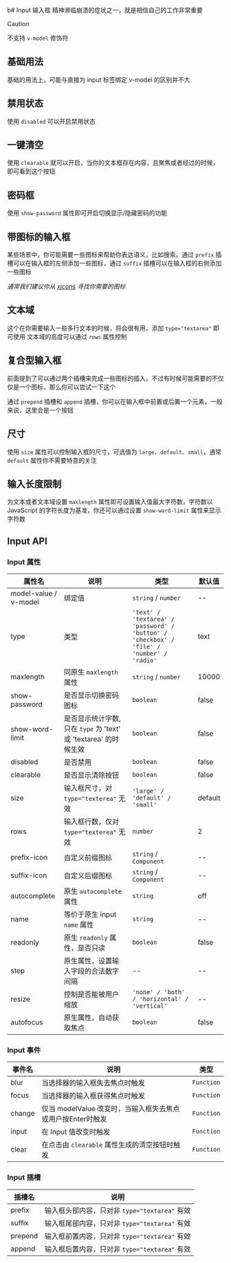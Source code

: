 b# Input 输入框
精神濒临崩溃的症状之一，就是相信自己的工作非常重要

> [!CAUTION]
> 不支持 `v-model` 修饰符

## 基础用法
基础的用法上，可能与直接为 input 标签绑定 v-model 的区别并不大
<preview path="../../demo/input/input-basic.vue"></preview>

## 禁用状态
使用 `disabled` 可以开启禁用状态
<preview path="../../demo/input/input-disabled.vue"></preview>

## 一键清空
使用 `clearable` 就可以开启，当你的文本框存在内容，且聚焦或者经过的时候，即可看到这个按钮
<preview path="../../demo/input/input-clearable.vue"></preview>

## 密码框
使用 `show-password` 属性即可开启切换显示/隐藏密码的功能
<preview path="../../demo/input/input-password.vue"></preview>

## 带图标的输入框
某些场景中，你可能需要一些图标来帮助你表达语义，比如搜索。通过 `prefix` 插槽可以在输入框的左侧添加一些图标，通过 `suffix` 插槽可以在输入框的右侧添加一些图标

*通常我们建议你从 [xicons](https://xicons.org) 寻找你需要的图标*
<preview path="../../demo/input/input-icon.vue"></preview>

## 文本域
这个在你需要输入一些多行文本的时候，将会很有用，添加 `type="textarea"` 即可使用
文本域的高度可以通过 `rows` 属性控制
<preview path="../../demo/input/input-textarea.vue"></preview>

## 复合型输入框
前面提到了可以通过两个插槽来完成一些图标的插入，不过有时候可能需要的不仅仅是一个图标，那么你可以尝试一下这个

通过 `prepend` 插槽和 `append` 插槽，你可以在输入框中前置或后置一个元素，一般来说，这里会是一个按钮
<preview path="../../demo/input/input-recombination.vue"></preview>

## 尺寸
使用 `size` 属性可以控制输入框的尺寸，可选值为 `large`、`default`、`small`，通常 `default` 属性你不需要特意的关注
<preview path="../../demo/input/input-size.vue"></preview>

## 输入长度限制
为文本或者文本域设置 `maxlength` 属性即可设置输入值最大字符数，字符数以 JavaScript 的字符长度为基准，你还可以通过设置 `show-word-limit` 属性来显示字符数
<preview path="../../demo/input/input-length.vue"></preview>

## Input API
### Input 属性
| 属性名                | 说明                                                         | 类型                                                         | 默认值  |
| --------------------- | ------------------------------------------------------------ | ------------------------------------------------------------ | ------- |
| model-value / v-model | 绑定值                                                       | `string` / `number`                                          | --      |
| type                  | 类型                                                         | `'text' / 'textarea' / 'password' / 'button' / 'checkbox' / 'file' / 'number' / 'radio'` | text    |
| maxlength             | 同原生 `maxlength` 属性                                      | `string` / `number`                                          | 10000   |
| show-password         | 是否显示切换密码图标                                         | `boolean`                                                    | false   |
| show-word-limit       | 是否显示统计字数, 只在 `type` 为 'text' 或 'textarea' 的时候生效 | `boolean`                                                    | false   |
| disabled              | 是否禁用                                                     | `boolean`                                                    | false   |
| clearable             | 是否显示清除按钮                                             | `boolean`                                                    | false   |
| size                  | 输入框尺寸，对 `type="texterea"` 无效                        | `'large' / 'default' / 'small'`                              | default |
| rows                  | 输入框行数，仅对 `type="texterea"` 无效                      | `number`                                                     | 2       |
| prefix-icon           | 自定义前缀图标                                               | `string` / `Component`                                       | --      |
| suffix-icon           | 自定义后缀图标                                               | `string` / `Component`                                       | --      |
| autocomplete          | 原生 `autocomplete` 属性                                     | `string`                                                     | off     |
| name                  | 等价于原生 input `name` 属性                                 | `string`                                                     | --      |
| readonly              | 原生 `readonly` 属性，是否只读                               | `boolean`                                                    | false   |
| step                  | 原生属性，设置输入字段的合法数字间隔                         | --                                                           | --      |
| resize                | 控制是否能被用户缩放                                         | `'none' / 'both' / 'horizontal' / 'vertical'`                | --      |
| autofocus             | 原生属性，自动获取焦点                                       | `boolean`                                                    | false   |

### Input 事件
| 事件名 | 说明                                                        | 类型       |
| ------ | ----------------------------------------------------------- | ---------- |
| blur   | 当选择器的输入框失去焦点时触发                              | `Function` |
| focus  | 当选择器的输入框获得焦点时触发                              | `Function` |
| change | 仅当 modelValue 改变时，当输入框失去焦点或用户按Enter时触发 | `Function` |
| input  | 在 Input 值改变时触发                                       | `Function` |
| clear  | 在点击由 `clearable` 属性生成的清空按钮时触发               | `Function` |

### Input 插槽
| 插槽名  | 说明                                          |
| ------- | --------------------------------------------- |
| prefix  | 输入框头部内容，只对非 `type="textarea"` 有效 |
| suffix  | 输入框尾部内容，只对非 `type="textarea"` 有效 |
| prepend | 输入框前置内容，只对非 `type="textarea"` 有效 |
| append  | 输入框后置内容，只对非 `type="textarea"` 有效 |
